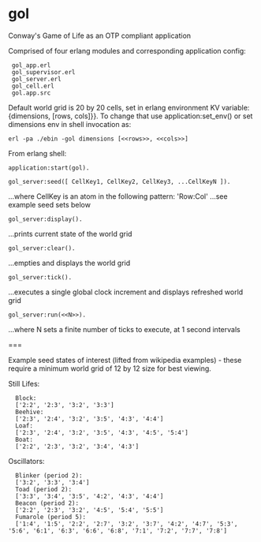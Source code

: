 gol
===
Conway's Game of Life as an OTP compliant application 

Comprised of four erlang modules and corresponding application config:

     gol_app.erl
     gol_supervisor.erl
     gol_server.erl
     gol_cell.erl
     gol.app.src

Default world grid is 20 by 20 cells, set in erlang environment KV variable:
{dimensions, [rows, cols]}}. To change that use application:set_env() or set
dimensions env in shell invocation as:

	erl -pa ./ebin -gol dimensions [<<rows>>, <<cols>>]

From erlang shell:

	application:start(gol).

	gol_server:seed([ CellKey1, CellKey2, CellKey3, ...CellKeyN ]).

...where CellKey is an atom in the following pattern:  'Row:Col' 
...see example seed sets below

	gol_server:display().

...prints current state of the world grid

	gol_server:clear().

...empties and displays the world grid

	gol_server:tick().

...executes a single global clock increment and displays refreshed world grid

	gol_server:run(<<N>>).

...where N sets a finite number of ticks to execute, at 1 second intervals


===

Example seed states of interest (lifted from wikipedia examples) - these require a minimum world grid of 12 by 12 size for best viewing.
 
Still Lifes:

      Block: 
      ['2:2', '2:3', '3:2', '3:3']
      Beehive: 
      ['2:3', '2:4', '3:2', '3:5', '4:3', '4:4']
      Loaf:
      ['2:3', '2:4', '3:2', '3:5', '4:3', '4:5', '5:4']
      Boat:
      ['2:2', '2:3', '3:2', '3:4', '4:3']

Oscillators:

      Blinker (period 2):
      ['3:2', '3:3', '3:4']
      Toad (period 2):
      ['3:3', '3:4', '3:5', '4:2', '4:3', '4:4']
      Beacon (period 2):
      ['2:2', '2:3', '3:2', '4:5', '5:4', '5:5']
      Fumarole (period 5):
      ['1:4', '1:5', '2:2', '2:7', '3:2', '3:7', '4:2', '4:7', '5:3', '5:6', '6:1', '6:3', '6:6', '6:8', '7:1', '7:2', '7:7', '7:8']

